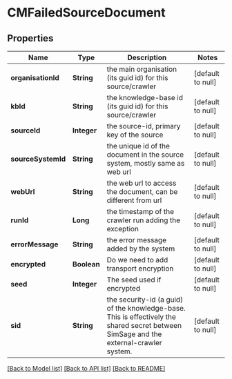 # CMFailedSourceDocument
## Properties

| Name | Type | Description | Notes |
|------------ | ------------- | ------------- | -------------|
| **organisationId** | **String** | the main organisation (its guid id) for this source/crawler | [default to null] |
| **kbId** | **String** | the knowledge-base id (its guid id) for this source/crawler | [default to null] |
| **sourceId** | **Integer** | the source-id, primary key of the source | [default to null] |
| **sourceSystemId** | **String** | the unique id of the document in the source system, mostly same as web url | [default to null] |
| **webUrl** | **String** | the web url to access the document, can be different from url | [default to null] |
| **runId** | **Long** | the timestamp of the crawler run adding the exception | [default to null] |
| **errorMessage** | **String** | the error message added by the system | [default to null] |
| **encrypted** | **Boolean** | Do we need to add transport encryption | [default to null] |
| **seed** | **Integer** | The seed used if encrypted | [default to null] |
| **sid** | **String** | the security-id (a guid) of the knowledge-base.  This is effectively the shared secret between SimSage and the external-crawler system. | [default to null] |

[[Back to Model list]](../README.md#documentation-for-models) [[Back to API list]](../README.md#documentation-for-api-endpoints) [[Back to README]](../README.md)

